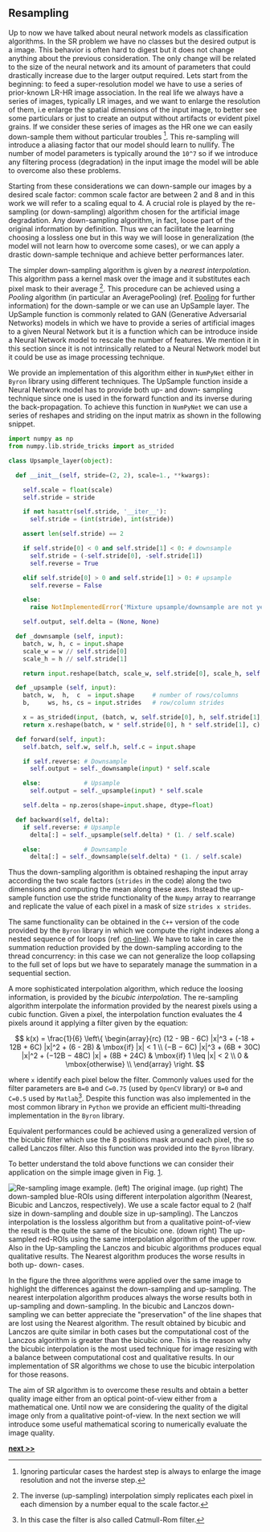 ## Resampling

Up to now we have talked about neural network models as classification algorithms.
In the SR problem we have no classes but the desired output is a image.
This behavior is often hard to digest but it does not change anything about the previous consideration.
The only change will be related to the size of the neural network and its amount of parameters that could drastically increase due to the larger output required.
Lets start from the beginning: to feed a super-resolution model we have to use a series of prior-known LR-HR image association.
In the real life we always have a series of images, typically LR images, and we want to enlarge the resolution of them, i.e enlarge the spatial dimensions of the input image, to better see some particulars or just to create an output without artifacts or evident pixel grains.
If we consider these series of images as the HR one we can easily down-sample them without particular troubles [^1].
This re-sampling will introduce a aliasing factor that our model should learn to nullify.
The number of model parameters is typically around the `10^7` so if we introduce any filtering process (degradation) in the input image the model will be able to overcome also these problems.

Starting from these considerations we can down-sample our images by a desired scale factor: common scale factor are between 2 and 8 and in this work we will refer to a scaling equal to 4.
A crucial role is played by the re-sampling (or down-sampling) algorithm chosen for the artificial image degradation.
Any down-sampling algorithm, in fact, loose part of the original information by definition.
Thus we can facilitate the learning choosing a lossless one but in this way we will loose in generalization (the model will not learn how to overcome some cases), or we can apply a drastic down-sample technique and achieve better performances later.

The simpler down-sampling algorithm is given by a *nearest interpolation*.
This algorithm pass a kernel mask over the image and it substitutes each pixel mask to their average [^2].
This procedure can be achieved using a *Pooling* algorithm (in particular an AveragePooling) (ref. [Pooling](../NeuralNetwork/Pooling.md) for further information) for the down-sample or we can use an UpSample layer.
The UpSample function is commonly related to GAN (Generative Adversarial Networks) models in which we have to provide a series of artificial images to a given Neural Network but it is a function which can be introduce inside a Neural Network model to rescale the number of features.
We mention it in this section since it is not intrinsically related to a Neural Network model but it could be use as image processing technique.

We provide an implementation of this algorithm either in `NumPyNet` either in `Byron` library using different techniques.
The UpSample function inside a Neural Network model has to provide both up- and down- sampling technique since one is used in the forward function and its inverse during the back-propagation.
To achieve this function in `NumPyNet` we can use a series of reshapes and striding on the input matrix as shown in the following snippet.

```python
import numpy as np
from numpy.lib.stride_tricks import as_strided

class Upsample_layer(object):

  def __init__(self, stride=(2, 2), scale=1., **kwargs):

    self.scale = float(scale)
    self.stride = stride

    if not hasattr(self.stride, '__iter__'):
      self.stride = (int(stride), int(stride))

    assert len(self.stride) == 2

    if self.stride[0] < 0 and self.stride[1] < 0: # downsample
      self.stride = (-self.stride[0], -self.stride[1])
      self.reverse = True

    elif self.stride[0] > 0 and self.stride[1] > 0: # upsample
      self.reverse = False

    else:
      raise NotImplementedError('Mixture upsample/downsample are not yet implemented')

    self.output, self.delta = (None, None)

  def _downsample (self, input):
    batch, w, h, c = input.shape
    scale_w = w // self.stride[0]
    scale_h = h // self.stride[1]

    return input.reshape(batch, scale_w, self.stride[0], scale_h, self.stride[1], c).mean(axis=(2, 4))

  def _upsample (self, input):
    batch, w,  h,  c  = input.shape     # number of rows/columns
    b,     ws, hs, cs = input.strides   # row/column strides

    x = as_strided(input, (batch, w, self.stride[0], h, self.stride[1], c), (b, ws, 0, hs, 0, cs)) # view a as larger 4D array
    return x.reshape(batch, w * self.stride[0], h * self.stride[1], c)                                     # create new 2D array

  def forward(self, input):
    self.batch, self.w, self.h, self.c = input.shape

    if self.reverse: # Downsample
      self.output = self._downsample(input) * self.scale

    else:            # Upsample
      self.output = self._upsample(input) * self.scale

    self.delta = np.zeros(shape=input.shape, dtype=float)

  def backward(self, delta):
    if self.reverse: # Upsample
      delta[:] = self._upsample(self.delta) * (1. / self.scale)

    else:            # Downsample
      delta[:] = self._downsample(self.delta) * (1. / self.scale)


```

Thus the down-sampling algorithm is obtained reshaping the input array according the two scale factors (`strides` in the code) along the two dimensions and computing the mean along these axes.
Instead the up-sample function use the stride functionality of the `Numpy` array to rearrange and replicate the value of each pixel in a mask of size `strides x strides`.

The same functionality can be obtained in the `C++` version of the code provided by the `Byron` library in which we compute the right indexes along a nested sequence of for loops (ref. [on-line](https://github.com/Nico-Curti/Byron/blob/master/src/upsample_layer.cpp)).
We have to take in care the summation reduction provided by the down-sampling according to the thread concurrency: in this case we can not generalize the loop collapsing to the full set of lops but we have to separately manage the summation in a sequential section.

A more sophisticated interpolation algorithm, which reduce the loosing information, is provided by the *bicubic interpolation*.
The re-sampling algorithm interpolate the information provided by the nearest pixels using a cubic function.
Given a pixel, the interpolation function evaluates the 4 pixels around it applying a filter given by the equation:

$$
k(x) = \frac{1}{6} \left\{ \begin{array}{rc}
  (12 - 9B - 6C) |x|^3 + (-18 + 12B + 6C) |x|^2 + (6 - 2B)           & \mbox{if}        |x| < 1 \\
  (−B − 6C) |x|^3 + (6B + 30C) |x|^2 + (−12B − 48C) |x| + (8B + 24C) & \mbox{if} 1 \leq |x| < 2 \\
  0                                                                  & \mbox{otherwise}         \\
  \end{array}
  \right.
$$

where `x` identify each pixel below the filter.
Commonly values used for the filter parameters are `B=0` and `C=0.75` (used by `OpenCV` library) or `B=0` and `C=0.5` used by `Matlab`[^3].
Despite this function was also implemented in the most common library in `Python` we provide an efficient multi-threading implementation in the `Byron` library.

Equivalent performances could be achieved using a generalized version of the bicubic filter which use the 8 positions mask around each pixel, the so called Lanczos filter.
Also this function was provided into the `Byron` library.

To better understand the told above functions we can consider their application on the simple image given in Fig. [1](../../../../img/up_down_sampling.svg).

![Re-sampling image example. **(left)** The original image. **(up right)** The down-sampled blue-ROIs using different interpolation algorithm (Nearest, Bicubic and Lanczos, respectively). We use a scale factor equal to 2 (half size in down-sampling and double size in up-sampling). The Lanczos interpolation is the lossless algorithm but from a qualitative point-of-view the result is the quite the same of the bicubic one. **(down right)** The up-sampled red-ROIs using the same interpolation algorithm of the upper row. Also in the Up-sampling the Lanczos and bicubic algorithms produces equal qualitative results. The Nearest algorithm produces the worse results in both up- down- cases.](../../../../img/up_down_sampling.svg)

In the figure the three algorithms were applied over the same image to highlight the differences against the down-sampling and up-sampling.
The nearest interpolation algorithm produces always the worse results both in up-sampling and down-sampling.
In the bicubic and Lanczos down-sampling we can better appreciate the "preservation" of the line shapes that are lost using the Nearest algorithm.
The result obtained by bicubic and Lanczos are quite similar in both cases but the computational cost of the Lanczos algorithm is greater than the bicubic one.
This is the reason why the bicubic interpolation is the most used technique for image resizing with a balance between computational cost and qualitative results.
In our implementation of SR algorithms we chose to use the bicubic interpolation for those reasons.

The aim of SR algorithm is to overcome these results and obtain a better quality image either from an optical point-of-view either from a mathematical one.
Until now we are considering the quality of the digital image only from a qualitative point-of-view.
In the next section we will introduce some useful mathematical scoring to numerically evaluate the image quality.


[^1]: Ignoring particular cases the hardest step is always to enlarge the image resolution and not the inverse step.

[^2]: The inverse (up-sampling) interpolation simply replicates each pixel in each dimension by a number equal to the scale factor.

[^3]: In this case the filter is also called Catmull-Rom filter.

[**next >>**](./QualityImage.md)

